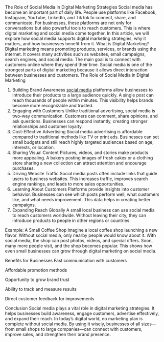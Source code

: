 The Role of Social Media in Digital Marketing Strategies
Social media has become an important part of daily life. People use platforms like Facebook, Instagram, YouTube, LinkedIn, and TikTok to connect, share, and communicate. For businesses, these platforms are not only for conversations but also powerful tools to reach customers. This is where digital marketing and social media come together.
In this article, we will explore how social media supports digital marketing strategies, why it matters, and how businesses benefit from it.
What is Digital Marketing?
Digital marketing means promoting products, services, or brands using the internet. It covers many activities such as websites, email campaigns, search engines, and social media. The main goal is to connect with customers online where they spend their time.
Social media is one of the strongest parts of digital marketing because it allows direct interaction between businesses and customers.
The Role of Social Media in Digital Marketing
1. Building Brand Awareness
<a href="https://honistaap.pro/">social media</a> platforms allow businesses to introduce their products to a large audience quickly. A single post can reach thousands of people within minutes. This visibility helps brands become more recognizable and trusted.
2. Engaging with Customers
Unlike traditional advertising, social media is two-way communication. Customers can comment, share opinions, and ask questions. Businesses can respond instantly, creating stronger relationships and customer loyalty.
3. Cost-Effective Advertising
Social media advertising is affordable compared to traditional methods like TV or print ads. Businesses can set small budgets and still reach highly targeted audiences based on age, interests, or location.
4. Sharing Visual Content
Pictures, videos, and stories make products more appealing. A bakery posting images of fresh cakes or a clothing store sharing a new collection can attract attention and encourage purchases.
5. Driving Website Traffic
Social media posts often include links that guide users to business websites. This increases traffic, improves search engine rankings, and leads to more sales opportunities.
6. Learning About Customers
Platforms provide insights into customer behavior. Businesses can see which posts perform well, what customers like, and what needs improvement. This data helps in creating better campaigns.
7. Expanding Reach Globally
A small local business can use social media to reach customers worldwide. Without leaving their city, they can introduce products to people in other regions or countries.

Example: A Small Coffee Shop
Imagine a local coffee shop launching a new flavor. Without social media, only nearby people would know about it. With social media, the shop can post photos, videos, and special offers. Soon, many more people visit, and the shop becomes popular.
This shows how even small businesses can grow through digital marketing on social media.

Benefits for Businesses
Fast communication with customers


Affordable promotion methods


Opportunity to grow brand trust


Ability to track and measure results


Direct customer feedback for improvements



Conclusion
Social media plays a vital role in digital marketing strategies. It helps businesses build awareness, engage customers, advertise effectively, and expand their reach. In today’s digital world, no marketing plan is complete without social media.
By using it wisely, businesses of all sizes—from small shops to large companies—can connect with customers, improve sales, and strengthen their brand presence.
